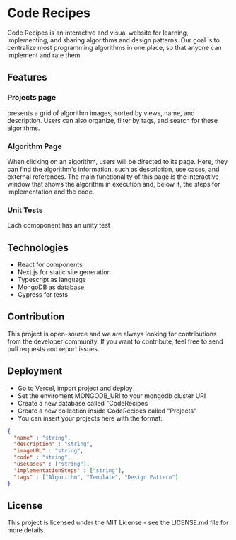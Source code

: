 # Code Recipes

[](img/home.png)

Code Recipes is an interactive and visual website for learning, implementing, and sharing algorithms and design patterns. Our goal is to centralize most programming algorithms in one place, so that anyone can implement and rate them.

## Features
### Projects page

presents a grid of algorithm images, sorted by views, name, and description. Users can also organize, filter by tags, and search for these algorithms.

### Algorithm Page

When clicking on an algorithm, users will be directed to its page. Here, they can find the algorithm's information, such as description, use cases, and external references. The main functionality of this page is the interactive window that shows the algorithm in execution and, below it, the steps for implementation and the code.

### Unit Tests
Each comoponent has an unity test

## Technologies
  - React for components
  - Next.js for static site generation
  - Typescript as language
  - MongoDB as database
  - Cypress for tests

## Contribution

This project is open-source and we are always looking for contributions from the developer community. If you want to contribute, feel free to send pull requests and report issues.

## Deployment

- Go to Vercel, import project and deploy
- Set the enviroment MONGODB_URI to your mongodb cluster URI
- Create a new database called "CodeRecipes
- Create a new collection inside CodeRecipes called "Projects"
- You can insert your projects here with the format:

```json
{ 
  "name" : "string",
  "description" : "string",
  "imageURL" : "string",
  "code" : "string",
  "useCases" : ["string"],
  "implementationSteps" : ["string"],
  "tags" : ["Algorithm", "Template", "Design Pattern"]
}
```


## License

This project is licensed under the MIT License - see the LICENSE.md file for more details.
